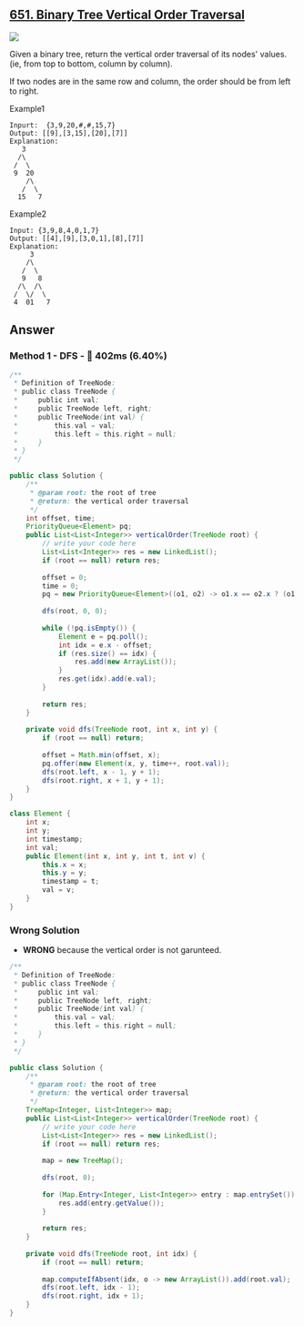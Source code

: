 ## [651. Binary Tree Vertical Order Traversal](https://www.lintcode.com/problem/binary-tree-vertical-order-traversal/description)

![](https://github.com/weltond/DataStructure/blob/master/medium.PNG)

Given a binary tree, return the vertical order traversal of its nodes' values. (ie, from top to bottom, column by column).

If two nodes are in the same row and column, the order should be from left to right.

Example1

```
Inpurt:  {3,9,20,#,#,15,7}
Output: [[9],[3,15],[20],[7]]
Explanation:
   3
  /\
 /  \
 9  20
    /\
   /  \
  15   7
```

Example2

```
Input: {3,9,8,4,0,1,7}
Output: [[4],[9],[3,0,1],[8],[7]]
Explanation:
     3
    /\
   /  \
   9   8
  /\  /\
 /  \/  \
 4  01   7
```

## Answer
### Method 1 - DFS - :turtle: 402ms (6.40%)

```java
/**
 * Definition of TreeNode:
 * public class TreeNode {
 *     public int val;
 *     public TreeNode left, right;
 *     public TreeNode(int val) {
 *         this.val = val;
 *         this.left = this.right = null;
 *     }
 * }
 */

public class Solution {
    /**
     * @param root: the root of tree
     * @return: the vertical order traversal
     */
    int offset, time;
    PriorityQueue<Element> pq;
    public List<List<Integer>> verticalOrder(TreeNode root) {
        // write your code here
        List<List<Integer>> res = new LinkedList();
        if (root == null) return res;
        
        offset = 0;
        time = 0;
        pq = new PriorityQueue<Element>((o1, o2) -> o1.x == o2.x ? (o1.y == o2.y ? o1.timestamp - o2.timestamp: (o1.y - o2.y)) : o1.x - o2.x);
        
        dfs(root, 0, 0);
        
        while (!pq.isEmpty()) {
            Element e = pq.poll();
            int idx = e.x - offset;
            if (res.size() == idx) {
                res.add(new ArrayList());
            }
            res.get(idx).add(e.val);
        }
        
        return res;
    }
    
    private void dfs(TreeNode root, int x, int y) {
        if (root == null) return;
        
        offset = Math.min(offset, x);
        pq.offer(new Element(x, y, time++, root.val));
        dfs(root.left, x - 1, y + 1);
        dfs(root.right, x + 1, y + 1);
    }
}

class Element {
    int x;
    int y;
    int timestamp;
    int val;
    public Element(int x, int y, int t, int v) {
        this.x = x;
        this.y = y;
        timestamp = t;
        val = v;
    }
}
```


### Wrong Solution
- **WRONG** because the vertical order is not garunteed.

```java
/**
 * Definition of TreeNode:
 * public class TreeNode {
 *     public int val;
 *     public TreeNode left, right;
 *     public TreeNode(int val) {
 *         this.val = val;
 *         this.left = this.right = null;
 *     }
 * }
 */

public class Solution {
    /**
     * @param root: the root of tree
     * @return: the vertical order traversal
     */
    TreeMap<Integer, List<Integer>> map;
    public List<List<Integer>> verticalOrder(TreeNode root) {
        // write your code here
        List<List<Integer>> res = new LinkedList();
        if (root == null) return res;
        
        map = new TreeMap();
        
        dfs(root, 0);
        
        for (Map.Entry<Integer, List<Integer>> entry : map.entrySet()) {
            res.add(entry.getValue());
        }
        
        return res;
    }
    
    private void dfs(TreeNode root, int idx) {
        if (root == null) return;
        
        map.computeIfAbsent(idx, o -> new ArrayList()).add(root.val);
        dfs(root.left, idx - 1);
        dfs(root.right, idx + 1);
    }
}
```
